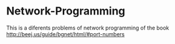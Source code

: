 # Network-Programming
This is a diferents problems of network programming of the book 
http://beej.us/guide/bgnet/html/#port-numbers

